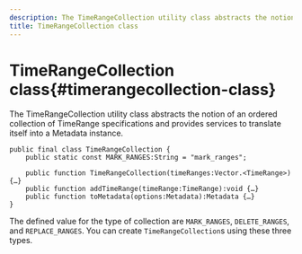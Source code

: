 ```yaml
---
description: The TimeRangeCollection utility class abstracts the notion of an ordered collection of TimeRange specifications and provides services to translate itself into a Metadata instance.
title: TimeRangeCollection class
---
```


# TimeRangeCollection class{#timerangecollection-class}

The TimeRangeCollection utility class abstracts the notion of an ordered collection of TimeRange specifications and provides services to translate itself into a Metadata instance.

<!--<a id="section_D87AA7BC628D458DAB12D5247AD34B41"></a>-->

```
public final class TimeRangeCollection { 
    public static const MARK_RANGES:String = "mark_ranges"; 
  
    public function TimeRangeCollection(timeRanges:Vector.<TimeRange>) {…} 
    public function addTimeRange(timeRange:TimeRange):void {…} 
    public function toMetadata(options:Metadata):Metadata {…} 
}
```

The defined value for the type of collection are `MARK_RANGES`, `DELETE_RANGES`, and `REPLACE_RANGES`. You can create `TimeRangeCollection`s using these three types. 
